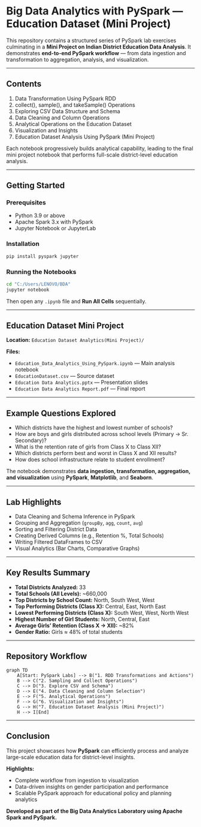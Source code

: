 # Big Data Analytics with PySpark — Education Dataset (Mini Project)

This repository contains a structured series of PySpark lab exercises culminating in a **Mini Project on Indian District Education Data Analysis**.
It demonstrates **end-to-end PySpark workflow** — from data ingestion and transformation to aggregation, analysis, and visualization.

---

## Contents

1. Data Transformation Using PySpark RDD
2. collect(), sample(), and takeSample() Operations
3. Exploring CSV Data Structure and Schema
4. Data Cleaning and Column Operations
5. Analytical Operations on the Education Dataset
6. Visualization and Insights
7. Education Dataset Analysis Using PySpark (Mini Project)

Each notebook progressively builds analytical capability, leading to the final mini project notebook that performs full-scale district-level education analysis.

---

## Getting Started

### Prerequisites

* Python 3.9 or above
* Apache Spark 3.x with PySpark
* Jupyter Notebook or JupyterLab

### Installation

```bash
pip install pyspark jupyter
```

### Running the Notebooks

```bash
cd "C:/Users/LENOVO/BDA"
jupyter notebook
```

Then open any `.ipynb` file and **Run All Cells** sequentially.

---

## Education Dataset Mini Project

**Location:**
`Education Dataset Analytics(Mini Project)/`

**Files:**

* `Education_Data_Analytics_Using_PySpark.ipynb` — Main analysis notebook
* `EducationDataset.csv` — Source dataset
* `Education Data Analytics.pptx` — Presentation slides
* `Education Data Analytics Report.pdf` — Final report

---

## Example Questions Explored

* Which districts have the highest and lowest number of schools?
* How are boys and girls distributed across school levels (Primary → Sr. Secondary)?
* What is the retention rate of girls from Class X to Class XII?
* Which districts perform best and worst in Class X and XII results?
* How does school infrastructure relate to student enrollment?

The notebook demonstrates **data ingestion, transformation, aggregation, and visualization** using **PySpark**, **Matplotlib**, and **Seaborn**.

---

## Lab Highlights

* Data Cleaning and Schema Inference in PySpark
* Grouping and Aggregation (`groupBy`, `agg`, `count`, `avg`)
* Sorting and Filtering District Data
* Creating Derived Columns (e.g., Retention %, Total Schools)
* Writing Filtered DataFrames to CSV
* Visual Analytics (Bar Charts, Comparative Graphs)

---

## Key Results Summary

* **Total Districts Analyzed:** 33
* **Total Schools (All Levels):** ~660,000
* **Top Districts by School Count:** North, South West, West
* **Top Performing Districts (Class X):** Central, East, North East
* **Lowest Performing Districts (Class X):** South West, West, North West
* **Highest Number of Girl Students:** North, Central, East
* **Average Girls’ Retention (Class X → XII):** ~82%
* **Gender Ratio:** Girls ≈ 48% of total students

---

## Repository Workflow

```mermaid
graph TD
    A[Start: PySpark Labs] --> B("1. RDD Transformations and Actions")
    B --> C("2. Sampling and Collect Operations")
    C --> D("3. Explore CSV and Schema")
    D --> E("4. Data Cleaning and Column Selection")
    E --> F("5. Analytical Operations")
    F --> G("6. Visualization and Insights")
    G --> H("7. Education Dataset Analysis (Mini Project)")
    H --> I[End]
```

---

## Conclusion

This project showcases how **PySpark** can efficiently process and analyze large-scale education data for district-level insights.

**Highlights:**

* Complete workflow from ingestion to visualization
* Data-driven insights on gender participation and performance
* Scalable PySpark approach for educational policy and planning analytics

**Developed as part of the Big Data Analytics Laboratory using Apache Spark and PySpark.**
